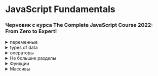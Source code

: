 <!-- 
<details> <summary>  HTML </summary>  </details> 
-->

# JavaScript Fundamentals 
###  Черновик с курса The Complete JavaScript Course 2022: From Zero to Expert! 

<details> <summary>  переменные </summary> 

  Обьявление переменной. Есть несколько операторов для этого: 
  
  `let` -  создание переменной с возможностью изменить в будщем. <strong>Can be mutated. </strong>
  
  `const` - создание переменной без возможности давать новое значение. <strong>Immutable variable.</strong>
  
  `var` - полностью как let
  
  <strong>Как их использовать?</strong> Для чистоты кода: обычно const, и let только когда уверены, что её нужно будет менять. Например: год рождения - конст, возраст - лет. Одно - не меняется, второе - да.
  
`let & const` - с обновления ES6, so they are modern JavaScript. const нельзя давать undefined. `var`- старый вариант обьявление переменных, лучше его избегать.
  
 Пример обьявления переменной
  
    let fistname='Jonas';

  #
</details> 

<details> <summary>  types of data </summary> 
  
Есть два вида значений - обьекты и примитивные, все остальные.
  
Примитивные:
  
<strong>`Number`</strong> -Число с плавающей точкой. 23 = 23.0 в js.

<strong>`String`</strong> - просто текст.


<strong>`Boolean`</strong> - логический вид, принимает True/False

  
`Undefined` - Обьявленная переменная без значения, но позже может получить его.

`Null` - Обьявленная переменная но без значения, и дать значение ей его нельзя.

`Symbo` (ES2015)- Переменная с значением, что нельзя изменить. Подробности будут в конце курса.

`BigInt` (ES2020) - Может хранить огромные целые числа.

Пять значений что будут значить в false, когда мы пытаемся преобразовать их boolean. 

`0, '', undefined, NaN, null` except of `falce` of course

<strong>JavaScript has dynamic typing: </strong>В JS в первых трёх типах нет необходимости обозначать тип данных в переменной, как в других языках. Он определяется сам. <strong>И тип данных хранит Само Значение, а не переменная. То есть бокс хранит значениe, что имеет тип данных</strong> Это значит, что можно без проблем менять тип данных в переменной.

Можно менять типы данных между собой - только первые три. Функции для этого - в отдельной вкладке. <strong>Type Coersion:</strong>Так же js меняет типы данных автоматически: для операторов, использующих цифры, как `* ** / -` преобразует тип в намбер. `console.log('23'-'10'*3);` при компиляции выдаст число, а не ошибку. А оператор `+` наоборот - с намберов делает стринги, что бы скомпилировать код и соеденить разные типы данных: `const jonas = "i'm " + 45 + "and another im " + 23;`. В другом языке нужно было бы писать ` + String(23);`, так как плюсование разных типов данных невозможно - будет ошибка. Но не в джаве. 

Классный пример, нужно угадать ответ: 
  
    let n = "1" + 1;
    n = n - 1;
    console.log(n);

  <details><summary>  answer </summary> 10 </details>
  
 #

</details> 

<details> <summary>  операторы </summary> 
  
So an <strong>operator</strong> basically allows us to transform values or combine multiple values and really do all kinds of work with values. Есть много видов операторов, по порядку:
<details> <summary>  mathematical or arihmetic operators </summary> 
  
`+` `-` `/` `*` - очевидные операторы. `console.log(ageJonas * 2, ageJonas / 10);`

`**` - возвести в степень. `2 ** 3;` = 8

`+=` `-=` `*=` `/=`- операция к текущему значению. Пример: `x *= 10;` равно `x = x * 10;`
  
 `++` `--` - Прибавляет/отнимает к текущему значению 1. Example: `x++;` равно `x=x+1;`
  
 Операторы сравнения

`>` `<` `>=` `<=` - сравнивают значения, и возвращают результат в типе boolean. Example: `console.log(200>100)` return: `true`.

`===` & `==` - приравнивают значения. Но тройной - строгий. Двойной - делает коррекцию типов. То есть двойной оператор покажет одно чилсло в двух видах - string & number равными, вернёт `true`. А строгий - вернёт `falce`, так как он не корректирует типы.

`!==` & `!=` - Такой же прикол как и свехру, только знак неравенства

  <strong>Лучше юзать строгий - так как с коррекцией полон тайн и загадок, и может быть причиной неожиданных багов. Негласное правило для чистоты кода.</strong>

##
  </details> 

<details> <summary>  and, or & not operators </summary> 

<img src="https://i.ibb.co/2PKDrXR/image.png" alt="image" width="65%">

Логика работы их с булеаном на картинке. Пример использования всех трех: 
  
    console.log(driversLicense && goodVision);
    console.log(driversLicense || goodVision);
    console.log(!goodVision);
  
##
  </details> 

<details> <summary> Condition operator </summary> 

Он похож на if else, но не находиться в одном разделе с ним потому чтоэто оператор. То есть он даёт после себя значение. Condition operator - is expression. Синтаксис: 

    условие ? если true : если false;
  
Из нюансов - в него можно поместить только одну строку. Пример использования 

    const drink = age >= 18 ? "wine" : "water";

В зависимости от значения переменной `age` присваивает разные значения переменной `drink`. Как короткий if else. Но что важнее - он возвращает значение: 

    console.log(`I like to drink ${age >= 18 ? "wine" : "water"}`);

Сюда бы запихать if else не вышло - это statement, будет ошибка. А для таких мелких решений идеально подойдёт Condition operator.


 ##
  </details>
  
  У разных операторов есть разный приоритет. Это обьясняет, почему в сравхениях двух примеров перед сравнением он считает эти примеры - у операторов сравнения низкий приоритет. Их список можно глянуть на mdn. Так же у разных операторов разный порядок начала считывания - с левой стороны примера или правой. Мб пригодится в дебагинге.
  
  Другие операторы:

`typeof` - выдаёт тип данных переменной или текста после оператора. ! багует при попытке определить тип значения null.
  
#
</details> 

<details> <summary>  Не большие разделы </summary> 

##
  
<details> <summary>  Template literals </summary> 
  С ES6 новый путь вывода strings вместе с переменными. Как было раньше: 
  
  
    const jonas =
    "i'm " + firstName + ", a " + (now - birthYear) + " years old " + job + "!";

  А вот новый путь

    const jonasNew = `I'm ${firstName}, a ${now - birthYear} years old ${job}!`;
  
  То есть для вставки переменных и кода не нужно использовать операторы. Ахуенно! Так же для пепреноса на другую строку достаточно перенести на другую строку в коде, операторы не нужны
  
 I'm Jonas, a 46 years old teacher!
  
##

  </details> 
  
<details> <summary>  IF ELSE </summary> 
  
  Состоит из блоков кода.  И любая переменная, которую мы объявляем внутри одного из этих блоков не будет доступа снаружи блока.
  
    if (оцентиаветься) {
    Если положительное - этот код испольняется
    } else {
    если falce в оценке - этот
    }

  Так же можно писать действие без скобок - если оно не большое, в одну строку с функцией
  
    if (age === 18) console.log("YAY");

  Есть ещё разширенная функция - `else if` - идёт после иф перед елсе. Создаёт дополнительное условие, их может быть неограниченное количество

Так же что бы вывести значение с иф елс - нужно его задекларировать снаружи. Ведь все переменные, что мы создадим внутри блоков - не будут доступны снаружи

  ##
  </details> 

<details> <summary> SWITCH </summary> 

`switch` заменяет иф елсе, если нужно в зависимости от разных значений одной переменной выдадть разный результат. То есть тут только одна переменная проверяется. Вот пример:  

    switch (day) {
     case "monday": // day === 'monday'
       console.log("plan course structure");
        console.log("go to coding meetup");
        break;
     case "tuesday":
       console.log("prepare videos");
        break;
     case "wednesday":
      case "thursday":
       console.log("write code exapmles");
       break;
     case "friday":
      console.log("record videos");
      break;
    case "saturday":
    case "sunday":
       console.log("Enjoy the weekend :D");
       break;
    default:
      console.log("not a valid day");
   }

Тут после кейса указываем значение, и после код который он выполнит. После закрыть этот блок кода - бреак, и в конце `default`- в случаэ если все кейсы получат false. Простая и удобная функция



 ##
  </details> 
  

<details> <summary> Expressions & Statements </summary> 

Есть два вида кода - те что дают значение, и те что нет. Зачем это - в разных местах джс ожидает одно из двух - либо expression, либо statement(declaration). <string>Пример:</strong>

    if(23>10) {
        const str = "23 is bigger";
    }

Где можно считать весь код - statement, а вот `"23 is bigger"` в нём - expression. Так же код завершаюшийся на `;` - точно statement. а `120-338` или `true && false && !false` - expression, он даёт после себя значение. А вот сам if else блок в примере - просто прогоняет комманды последовательно, что-то делает но ничего не возвращает.


 ##
  </details> 
  
#
  </details> 

<details> <summary>  Функции </summary>  

Блоки кода, что можно вызвать. Так же есть заготовленные уже, выполняют какую-либо функцию
  
У функций есть несколько типов. Это - декларирующая. Из разницы - декларирующую можно вызвать ещё до ее обьявления. Фцию выражения - нет.

    function calcAge1(birthYear) {
     return 2022 - birthYear;
    }

Это функция - выражение, Expression. Из разницы - функция без имени, и то что возвращает сразу записывает в переменную

    const calcAge2 = function (birthYear) {
      return 2022 - birthYear;
    };

Arrow function. короткая. Если в одну строку - можно без {} и без return  - они уже вшиты и будут работать автоматом. Разница - тут нет кейворда её вызова, подробнее - позже в курсе.

    const calcAge3 = (birthYear) => 2022 - birthYear;
  
Переоброзование String to Number: `console.log(Number(inputYear));` Если приобразовать не цифры - выдаст NaN - Not a Number.(Технически это неправильная цифра)
  
  В обратно направлении тоже работает: `console.log(String(23));` <string>Важно: необходимо писать с большой буквы, иначе не сработает.</string>

  `prompt("What do u want to know about Jonas?");` - функция вывода всплывающего окна. В переменной возвращает введённый текст

  #
  
  </details> 
  
  <details> <summary>  Массивы </summary>  

### Базовые операции:

Обьявление:

    const friends = ["Michael", "Steven", "Peter"];
    const y = new Array(1991, 1984, 2008, 2020, 2018);
    
Изменение:`friends[2] = "Jay";`, `years[years.length - 1]`, `years.length`

### Методы - встроенные функции для работы с массивами. Как операторы для массивов
    
 `friends.push("Jay", 1552);` - изменяет массив, добавляя к нему новые значения в конец. `friends.unshift("John");`Добавляет в начало.  Так же сама по себе функция являеться Expression - возвращает длину нового массива: `const newLength = friends.push("Jay", 1552);` - Переменная будет хранить длину обновлённого массива.

`friends.pop();` - Убирает последний елемент массива. Так же и возвращает его. `friends.shift("John");` - убирает первый.

`friends.indexOf("Peter")` - Возвращает номер указанного елемента. Если елемента нет - вернёт -1.

`friends.includes("Peter")` - ES6, более современная версия предыдущего, проверяет на наличие елемент и возвращает буллиан. Проверяет без type coersion, как `===`. Можно круто сочетать с if else.
    
  #
  
  </details> 
  
